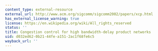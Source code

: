 ```yaml
---
content_type: external-resource
external_url: http://www.acm.org/sigcomm/sigcomm2002/papers/xcp.html
has_external_license_warning: true
license: https://en.wikipedia.org/wiki/All_rights_reserved
status: ''
title: Congestion control for high bandwidth-delay product networks
uid: d032ed62-0b21-44fe-a151-2ac1f68fe6c5
wayback_url: ''
---
```

